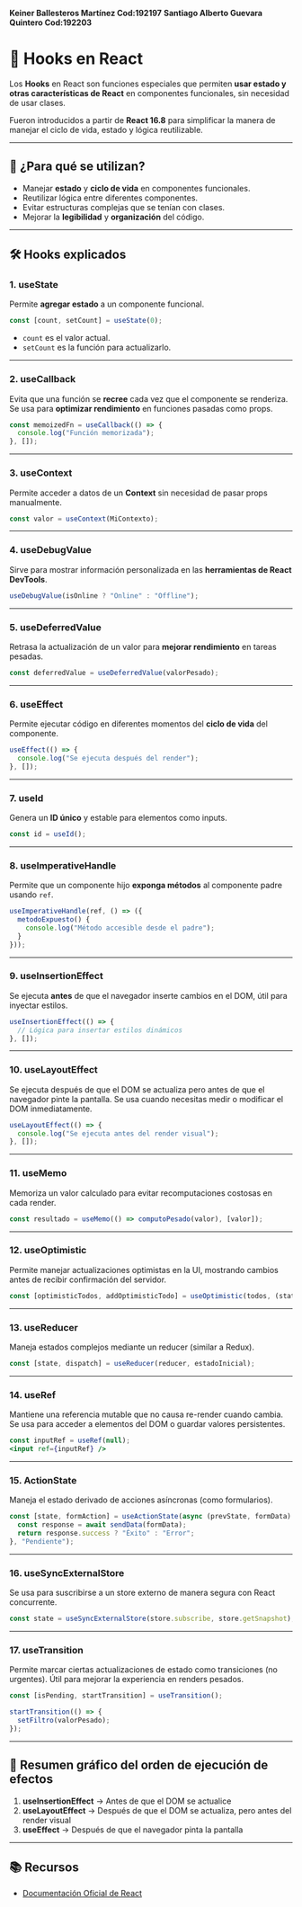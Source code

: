**Keiner Ballesteros Martínez Cod:192197**
**Santiago Alberto Guevara Quintero Cod:192203** 

# 📘 Hooks en React

Los **Hooks** en React son funciones especiales que permiten **usar estado y otras características de React** en componentes funcionales, sin necesidad de usar clases.  

Fueron introducidos a partir de **React 16.8** para simplificar la manera de manejar el ciclo de vida, estado y lógica reutilizable.

---

## 📌 ¿Para qué se utilizan?
- Manejar **estado** y **ciclo de vida** en componentes funcionales.  
- Reutilizar lógica entre diferentes componentes.  
- Evitar estructuras complejas que se tenían con clases.  
- Mejorar la **legibilidad** y **organización** del código.  

---

## 🛠️ Hooks explicados

### 1. **useState**
Permite **agregar estado** a un componente funcional.
```jsx
const [count, setCount] = useState(0);
```
- `count` es el valor actual.  
- `setCount` es la función para actualizarlo.  

---

### 2. **useCallback**
Evita que una función se **recree** cada vez que el componente se renderiza.  
Se usa para **optimizar rendimiento** en funciones pasadas como props.
```jsx
const memoizedFn = useCallback(() => {
  console.log("Función memorizada");
}, []);
```

---

### 3. **useContext**
Permite acceder a datos de un **Context** sin necesidad de pasar props manualmente.
```jsx
const valor = useContext(MiContexto);
```

---

### 4. **useDebugValue**
Sirve para mostrar información personalizada en las **herramientas de React DevTools**.
```jsx
useDebugValue(isOnline ? "Online" : "Offline");
```

---

### 5. **useDeferredValue**
Retrasa la actualización de un valor para **mejorar rendimiento** en tareas pesadas.
```jsx
const deferredValue = useDeferredValue(valorPesado);
```

---

### 6. **useEffect**
Permite ejecutar código en diferentes momentos del **ciclo de vida** del componente.
```jsx
useEffect(() => {
  console.log("Se ejecuta después del render");
}, []);
```

---

### 7. **useId**
Genera un **ID único** y estable para elementos como inputs.
```jsx
const id = useId();
```

---

### 8. **useImperativeHandle**
Permite que un componente hijo **exponga métodos** al componente padre usando `ref`.
```jsx
useImperativeHandle(ref, () => ({
  metodoExpuesto() {
    console.log("Método accesible desde el padre");
  }
}));
```

---

### 9. **useInsertionEffect**
Se ejecuta **antes** de que el navegador inserte cambios en el DOM, útil para inyectar estilos.
```jsx
useInsertionEffect(() => {
  // Lógica para insertar estilos dinámicos
}, []);
```

---

### 10. **useLayoutEffect**
Se ejecuta después de que el DOM se actualiza pero antes de que el navegador pinte la pantalla.
Se usa cuando necesitas medir o modificar el DOM inmediatamente.
```jsx
useLayoutEffect(() => {
  console.log("Se ejecuta antes del render visual");
}, []);
```

---
### 11. **useMemo**
Memoriza un valor calculado para evitar recomputaciones costosas en cada render.
```jsx
const resultado = useMemo(() => computoPesado(valor), [valor]);
```

---
### 12. **useOptimistic**
Permite manejar actualizaciones optimistas en la UI, mostrando cambios antes de recibir confirmación del servidor.
```jsx
const [optimisticTodos, addOptimisticTodo] = useOptimistic(todos, (state, newTodo) => [...state, newTodo]);
```
---
### 13. **useReducer**
Maneja estados complejos mediante un reducer (similar a Redux).
```jsx
const [state, dispatch] = useReducer(reducer, estadoInicial);
```

---

### 14. **useRef**
Mantiene una referencia mutable que no causa re-render cuando cambia.
Se usa para acceder a elementos del DOM o guardar valores persistentes.
```jsx
const inputRef = useRef(null);
<input ref={inputRef} />
```

---

### 15. **ActionState**
Maneja el estado derivado de acciones asíncronas (como formularios).
```jsx
const [state, formAction] = useActionState(async (prevState, formData) => {
  const response = await sendData(formData);
  return response.success ? "Éxito" : "Error";
}, "Pendiente");
```

---

### 16. **useSyncExternalStore**
Se usa para suscribirse a un store externo de manera segura con React concurrente.
```jsx
const state = useSyncExternalStore(store.subscribe, store.getSnapshot);
```

---

### 17. **useTransition**
Permite marcar ciertas actualizaciones de estado como transiciones (no urgentes).
Útil para mejorar la experiencia en renders pesados.
```jsx
const [isPending, startTransition] = useTransition();

startTransition(() => {
  setFiltro(valorPesado);
});
```



---

## 🔄 Resumen gráfico del orden de ejecución de efectos
1. **useInsertionEffect** → Antes de que el DOM se actualice  
2. **useLayoutEffect** → Después de que el DOM se actualiza, pero antes del render visual  
3. **useEffect** → Después de que el navegador pinta la pantalla  

---

## 📚 Recursos
- [Documentación Oficial de React](https://react.dev/reference/react)